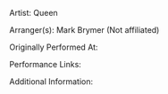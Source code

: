Artist: Queen

  

Arranger(s): Mark Brymer (Not affiliated)

  

Originally Performed At:

  

Performance Links:

  

Additional Information: